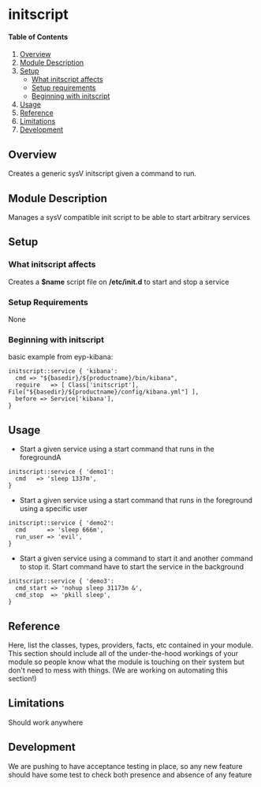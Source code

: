# initscript

#### Table of Contents

1. [Overview](#overview)
2. [Module Description](#module-description)
3. [Setup](#setup)
    * [What initscript affects](#what-initscript-affects)
    * [Setup requirements](#setup-requirements)
    * [Beginning with initscript](#beginning-with-initscript)
4. [Usage](#usage)
5. [Reference](#reference)
5. [Limitations](#limitations)
6. [Development](#development)

## Overview

Creates a generic sysV initscript given a command to run.

## Module Description

Manages a sysV compatible init script to be able to start arbitrary services

## Setup

### What initscript affects

Creates a **$name** script file on **/etc/init.d** to start and stop a service

### Setup Requirements

None

### Beginning with initscript

basic example from eyp-kibana:

```puppet
initscript::service { 'kibana':
  cmd => "${basedir}/${productname}/bin/kibana",
  require   => [ Class['initscript'], File["${basedir}/${productname}/config/kibana.yml"] ],
  before => Service['kibana'],
}
```

## Usage

* Start a given service using a start command that runs in the foregroundA

```puppet
initscript::service { 'demo1':
  cmd   => 'sleep 1337m',
}
```
* Start a given service using a start command that runs in the foreground using a specific user

```puppet
initscript::service { 'demo2':
  cmd      => 'sleep 666m',
  run_user => 'evil',
}
```
* Start a given service using a command to start it and another command to stop it. Start command have to start the service in the background

```puppet
initscript::service { 'demo3':
  cmd_start => 'nohup sleep 31173m &',
  cmd_stop  => 'pkill sleep',
}
```

## Reference

Here, list the classes, types, providers, facts, etc contained in your module.
This section should include all of the under-the-hood workings of your module so
people know what the module is touching on their system but don't need to mess
with things. (We are working on automating this section!)

## Limitations

Should work anywhere

## Development

We are pushing to have acceptance testing in place, so any new feature should
have some test to check both presence and absence of any feature
